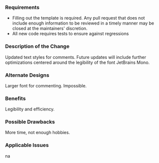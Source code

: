### Requirements

* Filling out the template is required. Any pull request that does not include enough information to be reviewed in a timely manner may be closed at the maintainers' discretion.
* All new code requires tests to ensure against regressions

### Description of the Change

Updated text styles for comments. Future updates will include further optimizations centered around the legibility of the font JetBrains Mono.


### Alternate Designs

Larger font for commenting. Impossible.

### Benefits

Legibility and efficiency.

### Possible Drawbacks

More time, not enough hobbies.

### Applicable Issues

na

